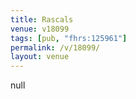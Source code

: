 ```yaml
---
title: Rascals
venue: v18099
tags: [pub, "fhrs:125961"]
permalink: /v/18099/
layout: venue
---
```

null